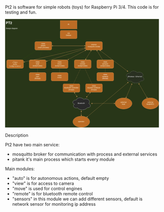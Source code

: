 Pt2 is software for simple robots (toys) for Raspberry Pi 3/4. This code is for testing and fun.

![Screenshot](diagram.png)

Description

Pt2 have two main service:
- mosquitto broker for communication with process and external services
- pitank it's main process which starts every module

Main modules:
- "auto" is for autonomous actions, default empty
- "view" is for access to camera 
- "move" is used for control engines
- "remote" is for bluetooth remote control 
- "sensors" in this module we can add different sensors, default is network sensor for monitoring ip address  

